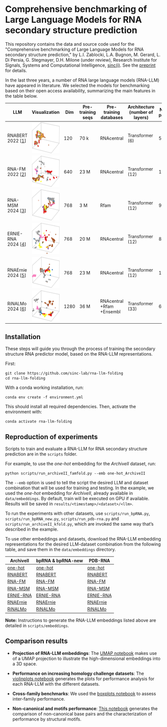 # Comprehensive benchmarking of Large Language Models for RNA secondary structure prediction

This repository contains the data and source code used for the "Comprehensive benchmarking of Large Language Models for RNA secondary structure prediction," by L.I. Zablocki, L.A. Bugnon, M. Gerard, L. Di Persia, G. Stegmayer, D.H. Milone (under review), Research Institute for Signals, Systems and Computational Intelligence, [sinc(i)](https://sinc.unl.edu.ar). See the [preprint](https://arxiv.org/abs/2410.16212) for details.

In the last three years, a number of RNA large language models (RNA-LLM) have appeared in literature. We selected the models for benchmarking based on their open access availability, summarizing the main features in the table below.

| LLM         | Visualization | Dim | Pre-training seqs | Pre-training databases   | Architecture (number of layers) | Number of parameters | Source    |
|-------------|----------------------------------------------------------------------------------------------------|---------------------|-----------------------|------------|--------------------------------|----------------------|-------------------------------------------------|
| RNABERT 2022 [[1](https://academic.oup.com/nargab/article/4/1/lqac012/6534363)] |  <img src="fig/rnabert.png" alt="RNABERT"  height = 100px>           | 120           | 70 k              | RNAcentral            | Transformer (6)       | 500 k              | [Link](https://github.com/mana438/RNABERT)       |
| RNA-FM 2022 [[2](https://arxiv.org/abs/2204.00300)]     | <img src="fig/rnafm.png" alt="RNA-FM"  height = 100px>             | 640           | 23 M          | RNAcentral            | Transformer (12)      | 100 M          | [Link](https://github.com/ml4bio/RNA-FM)         |
| RNA-MSM 2024 [[3](https://academic.oup.com/nar/article/52/1/e3/7369930)]  |  <img src="fig/rnamsm.png" alt="RNA-MSM"  height = 100px>           | 768           | 3 M           | Rfam                   | Transformer (12)      | 96 M          | [Link](https://github.com/yikunpku/RNA-MSM)      |
| ERNIE-RNA 2024 [[4](https://www.biorxiv.org/content/10.1101/2024.03.17.585376v1)]  |  <img src="fig/ernierna.png" alt="ERNIE-RNA"  height = 100px>       | 768           | 20 M          | RNAcentral            | Transformer (12)      | 86 M           | [Link](https://github.com/Bruce-ywj/ERNIE-RNA)    |
| RNAErnie 2024 [[5](https://www.nature.com/articles/s42256-024-00836-4)]  |  <img src="fig/rnaernie.png" alt="RNAErnie"  height = 100px>         | 768           | 23 M         | RNAcentral            | Transformer (12)      | 105 M          | [Link](https://zenodo.org/records/10847621)      |
| RiNALMo 2024 [[6](https://arxiv.org/html/2403.00043v1)]    |  <img src="fig/rinalmo.png" alt="RiNALMo"  height = 100px>           | 1280          | 36 M        | RNAcentral +Rfam +Ensembl | Transformer (33) | 650 M          | [Link](https://github.com/lbcb-sci/RiNALMo)       |

## Installation

These steps will guide you through the process of training the secondary structure RNA predictor model, based on the RNA-LLM representations. 

First:
```
git clone https://github.com/sinc-lab/rna-llm-folding
cd rna-llm-folding
```
With a conda working installation, run:

```
conda env create -f environment.yml
```
This should install all required dependencies. Then, activate the environment with:

```
conda activate rna-llm-folding
```

## Reproduction of experiments
Scripts to train and evaluate a RNA-LLM for RNA secondary structure prediction are in the `scripts` folder. 

For example, to use the _one-hot_ embedding for the _ArchiveII_ dataset, run:
```
python scripts/run_archiveII_famfold.py --emb one-hot_ArchiveII
```

The `--emb` option is used to tell the script the desired LLM and dataset combination that will be used for training and testing. In the example, we used the _one-hot_ embedding for _ArchiveII_, already available in `data/embeddings`. By default, train will be executed on GPU if available. Results will be saved in `results/<timestamp>/<dataset>/<llm>`.

To run the experiments with other datasets, use `scripts/run_bpRNA.py`, `scripts/run_bpRNA_new.py`, `scripts/run_pdb-rna.py` and `scripts/run_archiveII_kfold.py`, which are invoked the same way that’s described in the example.

To use other embeddings and datasets, download the RNA-LLM embedding representations for the desired LLM-dataset combination from the following table, and save them in the `data/embeddings` directory.


| ArchiveII   |  bpRNA & bpRNA-new | PDB-RNA |
|-----------|---------|---------|
| [one-hot](https://zenodo.org/api/records/13821093/files/one-hot_ArchiveII.7z/content) | [one-hot](https://zenodo.org/api/records/13821093/files/one-hot_bpRNA.7z/content)  | [one-hot](https://zenodo.org/api/records/13821093/files/one-hot_pdb-rna.7z/content) |
| [RNABERT](https://zenodo.org/api/records/13821093/files/rnabert_ArchiveII.7z/content)|  [RNABERT](https://zenodo.org/api/records/13821093/files/rnabert_bpRNA.7z/content)|   [RNABERT](https://zenodo.org/api/records/13821093/files/rnabert_pdb-rna.7z/content)|
| [RNA-FM](https://zenodo.org/api/records/13821093/files/rnafm_ArchiveII.7z/content)| [RNA-FM](https://zenodo.org/api/records/13821093/files/rnafm_bpRNA.7z/content)| [RNA-FM](https://zenodo.org/api/records/13821093/files/rnafm_pdb-rna.7z/content)|
| [RNA-MSM](https://zenodo.org/api/records/13821093/files/rna-msm_ArchiveII.7z/content)| [RNA-MSM](https://zenodo.org/api/records/13821093/files/rna-msm_bpRNA.7z/content)| [RNA-MSM](https://zenodo.org/api/records/13821093/files/rna-msm_pdb-rna.7z/content)|
| [ERNIE-RNA](https://zenodo.org/api/records/13821093/files/ERNIE-RNA_ArchiveII.7z/content)| [ERNIE-RNA](https://zenodo.org/api/records/13821093/files/ERNIE-RNA_bpRNA.7z/content)| [ERNIE-RNA](https://zenodo.org/api/records/13821093/files/ERNIE-RNA_pdb-rna.7z/content)|
| [RNAErnie](https://zenodo.org/api/records/13821093/files/RNAErnie_ArchiveII.7z/content)| [RNAErnie](https://zenodo.org/api/records/13821093/files/RNAErnie_bpRNA.7z/content)| [RNAErnie](https://zenodo.org/api/records/13821093/files/RNAErnie_pdb-rna.7z/content)|
| [RiNALMo](https://zenodo.org/api/records/13821093/files/RiNALMo_ArchiveII.7z/content)| [RiNALMo](https://zenodo.org/api/records/13821093/files/RiNALMo_bpRNA.7z/content)| [RiNALMo](https://zenodo.org/api/records/13821093/files/RiNALMo_pdb-rna.7z/content)|

**Note:** Instructions to generate the RNA-LLM embeddings listed above are detailed in `scripts/embeddings`.

## Comparison results

- **Projection of RNA-LLM embeddings**: The [UMAP notebook](https://colab.research.google.com/github/sinc-lab/rna-llm-folding/blob/main/notebooks/UMAP.ipynb) makes use of a UMAP projection to illustrate the high-dimensional embeddings into a 3D space.

- **Performance on increasing homology challenge datasets**: The [violinplots notebook](https://colab.research.google.com/github/sinc-lab/rna-llm-folding/blob/main/notebooks/violinplots.ipynb) generates the plots for performance analysis for each RNA-LLM with the different datasets.

- **Cross-family benchmarks**: We used the [boxplots notebook](https://colab.research.google.com/github/sinc-lab/rna-llm-folding/blob/main/notebooks/boxplots.ipynb) to assess inter-family performance.

- **Non-canonical and motifs performance**: [This notebook](https://colab.research.google.com/github/sinc-lab/rna-llm-folding/blob/main/notebooks/nc_motifs.ipynb) generates the comparison of non-canonical base pairs and the characterization of performance by structural motifs.
